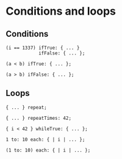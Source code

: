 # Conditions and loops
## Conditions
```
(i == 1337) ifTrue: { ... }
            ifFalse: { ... };

(a < b) ifTrue: { ... };

(a > b) ifFalse: { ... };
```

## Loops
```
{ ... } repeat;

{ ... } repeatTimes: 42;

{ i < 42 } whileTrue: { ... };

1 to: 10 each: { | i | ... };

(1 to: 10) each: { | i | ... };
```
